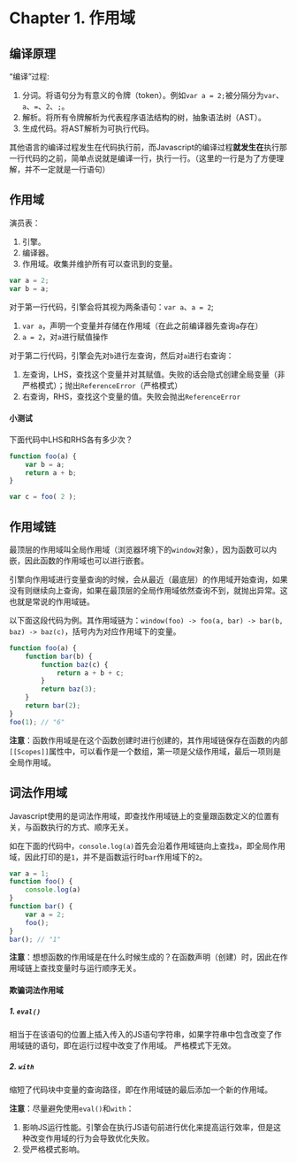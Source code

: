 # Chapter 1. 作用域

## 编译原理

“编译”过程:
1. 分词。将语句分为有意义的令牌（token）。例如`var a = 2;`被分隔分为`var`、`a`、`=`、`2`、`;`。
2. 解析。将所有令牌解析为代表程序语法结构的树，抽象语法树（AST）。
3. 生成代码。将AST解析为可执行代码。

其他语言的编译过程发生在代码执行前，而Javascript的编译过程**就发生在**执行那一行代码的之前，简单点说就是编译一行，执行一行。（这里的一行是为了方便理解，并不一定就是一行语句）

## 作用域

演员表：
1. 引擎。
2. 编译器。
3. 作用域。收集并维护所有可以查讯到的变量。

```javascript
var a = 2;
var b = a;
```

对于第一行代码，引擎会将其视为两条语句：`var a`、`a = 2`;
1. `var a`，声明一个变量并存储在作用域（在此之前编译器先查询`a`存在）
2. `a = 2`，对`a`进行赋值操作

对于第二行代码，引擎会先对`b`进行左查询，然后对`a`进行右查询：
1. 左查询，LHS，查找这个变量并对其赋值。失败的话会隐式创建全局变量（非严格模式）；抛出`ReferenceError`（严格模式）
2. 右查询，RHS，查找这个变量的值。失败会抛出`ReferenceError`

#### 小测试

下面代码中LHS和RHS各有多少次？

```javascript
function foo(a) {
    var b = a;
    return a + b;
}

var c = foo( 2 );
```

## 作用域链

最顶层的作用域叫全局作用域（浏览器环境下的`window`对象），因为函数可以内嵌，因此函数的作用域也可以进行嵌套。

引擎向作用域进行变量查询的时候，会从最近（最底层）的作用域开始查询，如果没有则继续向上查询，如果在最顶层的全局作用域依然查询不到，就抛出异常。这也就是常说的作用域链。

以下面这段代码为例。其作用域链为：`window(foo) -> foo(a, bar) -> bar(b, baz) -> baz(c)`，括号内为对应作用域下的变量。

```javascript
function foo(a) {
    function bar(b) {
        function baz(c) {
            return a + b + c;
        }
        return baz(3);
    }
    return bar(2);
}
foo(1); // "6"
```

**注意**：函数作用域是在这个函数创建时进行创建的，其作用域链保存在函数的内部`[[Scopes]]`属性中，可以看作是一个数组，第一项是父级作用域，最后一项则是全局作用域。

## 词法作用域

Javascript使用的是词法作用域，即查找作用域链上的变量跟函数定义的位置有关，与函数执行的方式、顺序无关。

如在下面的代码中，`console.log(a)`首先会沿着作用域链向上查找`a`，即全局作用域，因此打印的是`1`，并不是函数运行时`bar`作用域下的`2`。

```javascript
var a = 1;
function foo() {
    console.log(a)
}
function bar() {
    var a = 2;
    foo();
}
bar(); // "1"
```

**注意**：想想函数的作用域是在什么时候生成的？在函数声明（创建）时，因此在作用域链上查找变量时与运行顺序无关。

#### 欺骗词法作用域

##### 1. `eval()`

相当于在该语句的位置上插入传入的JS语句字符串，如果字符串中包含改变了作用域链的语句，即在运行过程中改变了作用域。
严格模式下无效。

##### 2. `with`

缩短了代码块中变量的查询路径，即在作用域链的最后添加一个新的作用域。

**注意**：尽量避免使用`eval()`和`with`：
1. 影响JS运行性能。引擎会在执行JS语句前进行优化来提高运行效率，但是这种改变作用域的行为会导致优化失败。
2. 受严格模式影响。
